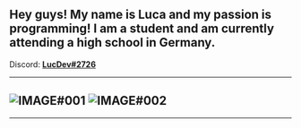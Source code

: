 ## Hey guys! My name is Luca and my passion is programming! I am a student and am currently attending a high school in Germany. ##

Discord: <b>[LucDev#2726](https://discord.bio/p/LucDev)</b>

---
![IMAGE#001](https://github-readme-stats.vercel.app/api/top-langs/?username=LucDevOffical&hide=shell&bg_color=30,e96443,904e95&title_color=fff&text_color=fff)
![IMAGE#002](https://github-readme-stats.vercel.app/apiusername=LucDevOffical&hide=prs&count_private=true&show_icons=true&bg_color=30,e96443,904e95&title_color=fff&text_color=fff)
---
___

<!--
**LucDevOffical/LucDevOffical** is a ✨ _special_ ✨ repository because its `README.md` (this file) appears on your GitHub profile.

Here are some ideas to get you started:

- 🔭 I’m currently working on ...
- 🌱 I’m currently learning ...
- 👯 I’m looking to collaborate on ...
- 🤔 I’m looking for help with ...
- 💬 Ask me about ...
- 📫 How to reach me: ...
- 😄 Pronouns: ...
- ⚡ Fun fact: ...
-->
